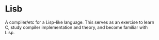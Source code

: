 # Lisb

A compiler/etc for a Lisp-like language. This serves as an exercise to learn C, study compiler implementation and theory, and become familiar with Lisp.
